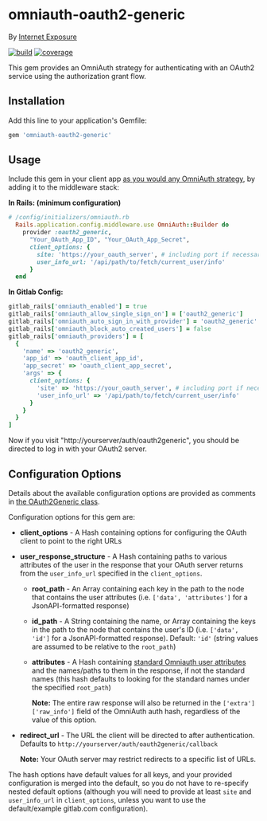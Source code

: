 # omniauth-oauth2-generic

By [Internet Exposure](https://www.iexposure.com/)

[![build](http://gitlab.iexposure.com/satorix/omniauth-oauth2-generic/badges/master/build.svg)](http://gitlab.iexposure.com/satorix/omniauth-oauth2-generic/pipelines)
[![coverage](http://gitlab.iexposure.com/satorix/omniauth-oauth2-generic/badges/master/coverage.svg)](http://gitlab.iexposure.com/satorix/omniauth-oauth2-generic/pipelines)

This gem provides an OmniAuth strategy for authenticating with an OAuth2 service using the authorization grant flow.

## Installation

Add this line to your application's Gemfile:

```ruby
gem 'omniauth-oauth2-generic'
```

## Usage

Include this gem in your client app [as you would any OmniAuth strategy](https://github.com/omniauth/omniauth#getting-started), by adding it to the middleware stack:

**In Rails: (minimum configuration)**
```ruby
# /config/initializers/omniauth.rb
  Rails.application.config.middleware.use OmniAuth::Builder do
    provider :oauth2_generic,
      "Your_OAuth_App_ID", "Your_OAuth_App_Secret",
      client_options: {
        site: 'https://your_oauth_server', # including port if necessary
        user_info_url: '/api/path/to/fetch/current_user/info'
      }
  end
```

**In Gitlab Config:**

```ruby
gitlab_rails['omniauth_enabled'] = true
gitlab_rails['omniauth_allow_single_sign_on'] = ['oauth2_generic']
gitlab_rails['omniauth_auto_sign_in_with_provider'] = 'oauth2_generic'
gitlab_rails['omniauth_block_auto_created_users'] = false
gitlab_rails['omniauth_providers'] = [
  {
    'name' => 'oauth2_generic',
    'app_id' => 'oauth_client_app_id',
    'app_secret' => 'oauth_client_app_secret',
    'args' => {
      client_options: {
        'site' => 'https://your_oauth_server', # including port if necessary
        'user_info_url' => '/api/path/to/fetch/current_user/info'
      }
    }
  }
]
````

Now if you visit "http://yourserver/auth/oauth2generic", you should be directed to log in with your OAuth2 server.

## Configuration Options

Details about the available configuration options are provided as comments in [the OAuth2Generic class](lib/omniauth/strategies/oauth2_generic.rb).

Configuration options for this gem are:

* **client_options** - A Hash containing options for configuring the OAuth client to point to the right URLs
* **user_response_structure** - A Hash containing paths to various attributes of the user in the response that your OAuth server returns from the `user_info_url` specified in the `client_options`.
  * **root_path** - An Array containing each key in the path to the node that contains the user attributes (i.e. `['data', 'attributes']` for a JsonAPI-formatted response)
  * **id_path** - A String containing the name, or Array containing the keys in the path to the node that contains the user's ID (i.e. `['data', 'id']` for a JsonAPI-formatted response). Default: `'id'` (string values are assumed to be relative to the `root_path`)
  * **attributes** - A Hash containing [standard Omniauth user attributes](https://github.com/omniauth/omniauth/wiki/auth-hash-schema#schema-10-and-later) and the names/paths to them in the response, if not the standard names (this hash defaults to looking for the standard names under the specified `root_path`)
  
    **Note:** The entire raw response will also be returned in the `['extra']['raw_info']` field of the OmniAuth auth hash, regardless of the value of this option.
* **redirect_url** - The URL the client will be directed to after authentication. Defaults to `http://yourserver/auth/oauth2generic/callback`

  **Note:** Your OAuth server may restrict redirects to a specific list of URLs.
  
The hash options have default values for all keys, and your provided configuration is merged into the default, so you do not have to re-specify nested default options (although you will need to provide at least `site` and `user_info_url` in `client_options`, unless you want to use the default/example gitlab.com configuration). 
